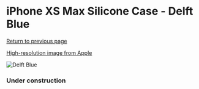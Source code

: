 # iPhone XS Max Silicone Case - Delft Blue

[Return to previous page](/iphone_x)

[High-resolution image from Apple](https://store.storeimages.cdn-apple.com/8756/as-images.apple.com/is/MVF62?wid=4500&hei=4500&fmt=png)

<div style="width: 384px"><img src="/everysource/MVF62.png" alt="Delft Blue"></div>

### Under construction
